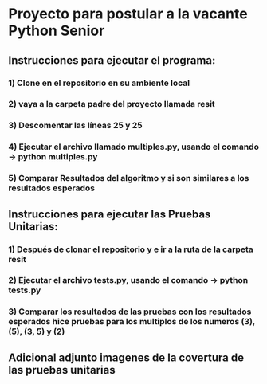 # Proyecto para postular a la vacante Python Senior

## Instrucciones para ejecutar el programa:

### 1) Clone en el repositorio en su ambiente local

### 2) vaya a la carpeta padre del proyecto llamada resit

### 3) Descomentar las líneas 25 y 25

### 4) Ejecutar el archivo llamado multiples.py, usando el comando → python multiples.py

### 5) Comparar Resultados del algoritmo y si son similares a los resultados esperados


## Instrucciones para ejecutar las Pruebas Unitarias:

### 1) Después de clonar el repositorio y e ir a la ruta de la carpeta resit

### 2) Ejecutar el archivo tests.py, usando el comando → python tests.py

### 3) Comparar los resultados de las pruebas con los resultados esperados hice pruebas para los multiplos de los numeros (3), (5), (3, 5) y (2)


## Adicional adjunto imagenes de la covertura de las pruebas unitarias